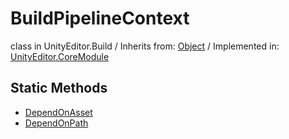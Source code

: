 # BuildPipelineContext
class in UnityEditor.Build
 / Inherits from: <a href="https://docs.unity3d.com/6000.0/Documentation/ScriptReference/Object.html" target="_blank">Object</a> / Implemented in: <a href="https://docs.unity3d.com/6000.0/Documentation/ScriptReference/UnityEditor.CoreModule.html" target="_blank">UnityEditor.CoreModule</a>
## Static Methods
- <a href="https://docs.unity3d.com/6000.0/Documentation/ScriptReference/BuildPipelineContext.DependOnAsset.html" target="_blank">DependOnAsset</a>
- <a href="https://docs.unity3d.com/6000.0/Documentation/ScriptReference/BuildPipelineContext.DependOnPath.html" target="_blank">DependOnPath</a>
